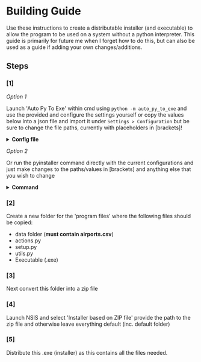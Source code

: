 # Building Guide

Use these instructions to create a distributable installer (and executable) to allow the program to be used on a system without a python interpreter. This guide is primarily for future me when I forget how to do this, but can also be used as a guide if adding your own changes/additions.

## Steps

### [1]

*Option 1*

Launch 'Auto Py To Exe' within cmd using `python -m auto_py_to_exe` and use the provided and configure the settings yourself or copy the values below into a json file and import it under `Settings > Configuration` but be sure to change the file paths, currently with placeholders in [brackets]!
<details>
<summary><strong>Config file</strong></summary>

```json
{
 "version": "auto-py-to-exe-configuration_v1",
 "pyinstallerOptions": [
  {
   "optionDest": "noconfirm",
   "value": true
  },
  {
   "optionDest": "filenames",
   "value": "[main.py file path]"
  },
  {
   "optionDest": "onefile",
   "value": true
  },
  {
   "optionDest": "console",
   "value": true
  },
  {
   "optionDest": "icon_file",
   "value": "[app-icon.ico file path]"
  },
  {
   "optionDest": "name",
   "value": "GSX Pro Profile Scanner"
  },
  {
   "optionDest": "contents_directory",
   "value": "profile-scanner"
  },
  {
   "optionDest": "clean_build",
   "value": true
  },
  {
   "optionDest": "strip",
   "value": false
  },
  {
   "optionDest": "noupx",
   "value": false
  },
  {
   "optionDest": "disable_windowed_traceback",
   "value": false
  },
  {
   "optionDest": "uac_admin",
   "value": false
  },
  {
   "optionDest": "uac_uiaccess",
   "value": false
  },
  {
   "optionDest": "argv_emulation",
   "value": false
  },
  {
   "optionDest": "bootloader_ignore_signals",
   "value": false
  },
  {
   "optionDest": "hiddenimports",
   "value": "rich"
  },
  {
   "optionDest": "hiddenimports",
   "value": "shellingham"
  },
  {
   "optionDest": "hiddenimports",
   "value": "click"
  },
  {
   "optionDest": "hiddenimports",
   "value": "pandas"
  },
  {
   "optionDest": "hiddenimports",
   "value": "typer"
  },
  {
   "optionDest": "hiddenimports",
   "value": "typing"
  },
  {
   "optionDest": "hiddenimports",
   "value": "pyclip"
  },
  {
   "optionDest": "hiddenimports",
   "value": "shutil"
  },
  {
   "optionDest": "hiddenimports",
   "value": "pathlib"
  },
  {
   "optionDest": "hiddenimports",
   "value": "requests"
  },
  {
   "optionDest": "hiddenimports",
   "value": "json"
  },
  {
   "optionDest": "hiddenimports",
   "value": "datetime"
  },
  {
   "optionDest": "hiddenimports",
   "value": "webbrowser"
  },
  {
   "optionDest": "hiddenimports",
   "value": "os"
  }
 ],
 "nonPyinstallerOptions": {
  "increaseRecursionLimit": true,
  "manualArguments": ""
 }
}

```

</details>

*Option 2*

Or run the pyinstaller command directly with the current configurations and just make changes to the paths/values in [brackets] and anything else that you wish to change


<details>
<summary><strong>Command</strong></summary>

```bash
pyinstaller --noconfirm --onefile --console --icon "[icon.ico file path]" --name "GSX Pro Profile Scanner v[X.X.X version number]" --contents-directory "profile-scanner" --clean --hidden-import "rich" --hidden-import "shellingham" --hidden-import "click" --hidden-import "pandas" --hidden-import "typer" --hidden-import "typing" --hidden-import "pyclip" --hidden-import "shutil" --hidden-import "pathlib" --hidden-import "requests" --hidden-import "json" --hidden-import "datetime" --hidden-import "webbrowser" --hidden-import "os"  "[main.py file location]"
```
*Note: Some values must be updated, within [brackets]*

</details>

### [2]

Create a new folder for the 'program files' where the following files should be copied:

- data folder (__must contain airports.csv__)
- actions.py
- setup.py
- utils.py
- Executable (.exe)

### [3]

Next convert this folder into a zip file

### [4]

Launch NSIS and select 'Installer based on ZIP file' provide the path to the zip file and otherwise leave everything default (inc. default folder)

### [5]

Distribute this .exe (installer) as this contains all the files needed.
